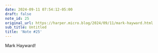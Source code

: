 ```yaml
---
date: 2024-09-11 07:54:12-05:00
draft: false
note_id: 25
original_url: https://harper.micro.blog/2024/09/11/mark-hayward.html
sub_title: Untitled
title: 'Note #25'
---
```


Mark Hayward!